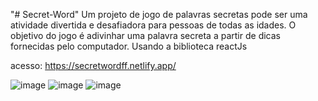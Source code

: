 "# Secret-Word" 
Um projeto de jogo de palavras secretas pode ser uma atividade divertida e desafiadora para pessoas de todas as idades. O objetivo do jogo é adivinhar uma palavra secreta a partir de dicas fornecidas pelo computador.
Usando a biblioteca reactJs

acesso: https://secretwordff.netlify.app/

![image](https://user-images.githubusercontent.com/88516203/235370098-1df56953-f074-4b09-8169-abad7507152d.png)
![image](https://user-images.githubusercontent.com/88516203/235370115-e7e3cb45-4c1d-45c5-ace0-8e295b69baf3.png)
![image](https://user-images.githubusercontent.com/88516203/235370118-cad1021f-661e-4804-bc81-245d74482ed7.png)

